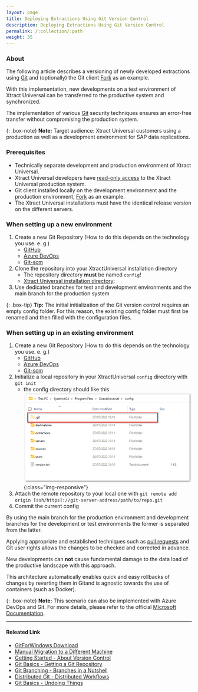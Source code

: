 ```yaml
---
layout: page
title: Deploying Extractions Using Git Version Control
description: Deploying Extractions Using Git Version Control
permalink: /:collection/:path
weight: 35
---
```


### About

The following article describes a versioning of newly developed extractions using [Git](https://gitforwindows.org/) and (optionally) the Git client [Fork](https://fork.dev/home) as an example.

With this implementation, new developments on a test environment of Xtract Universal can be transferred to the productive system and synchronized.

The implementation of various [Git](https://gitforwindows.org/) security techniques ensures an error-free transfer without compromising the production system.

{: .box-note}
**Note:** Target audience: Xtract Universal customers using a production as well as a development environment for SAP data replications.

### Prerequisites

- Technically separate development and production environment of Xtract Universal.
- Xtract Universal developers have [read-only access](https://help.theobald-software.com/en/xtract-universal/security/access-management) to the Xtract Universal production system.
- Git client installed locally on the development environment and the production environment, [Fork](https://fork.dev/home) as an example.
- The Xtract Universal installations must have the identical release version on the different servers.

### When setting up a new environment

1. Create a new Git Repository
  (How to do this depends on the technology you use. e. g.)
   - [GitHub](https://docs.github.com/en/get-started/quickstart/create-a-repo)
   - [Azure DevOps](https://docs.microsoft.com/en-us/azure/devops/repos/git/create-new-repo?view=azure-devops)
   - [Git-scm](https://git-scm.com/book/en/v2/Git-on-the-Server-Setting-Up-the-Server)
2. Clone the repository into your XtractUniversal installation directory
   - The repository directory **must** be named `config`!
   - [Xtract Universal installation directory](https://help.theobald-software.com/en/xtract-universal/introduction/installation-and-update#program-directory-files):
3. Use dedicated branches for test and development environments
  and the main branch for the production system
  
{: .box-tip} 
**Tip:** The initial initialization of the Git version control requires an empty config folder. For this reason, the existing config folder must first be renamed and then filled with the configuration files.

### When setting up in an existing environment

1. Create a new Git Repository
  (How to do this depends on the technology you use. e. g.)
   - [GitHub](https://docs.github.com/en/get-started/quickstart/create-a-repo)
   - [Azure DevOps](https://docs.microsoft.com/en-us/azure/devops/repos/git/create-new-repo?view=azure-devops)
   - [Git-scm](https://git-scm.com/book/en/v2/Git-on-the-Server-Setting-Up-the-Server)
2. Initialize a local repository in your XtractUniversal `config` directory
  with `git init`
   - the config directory should like this
   ![.git Folder-Repository](/img/contents/git_Folder.png){:class="img-responsive"}
3. Attach the remote repository to your local one with
   `git remote add origin [ssh/https]://git-server-address/path/to/repo.git`
4. Commit the current config

By using the main branch for the production environment
and development branches for the development or test environments
the former is separated from the latter.

Applying appropriate and established techniques such as [pull requests](https://www.git-scm.com/docs/git-request-pull) and Git user rights allows the changes to be checked and corrected in advance.

New developments can **not** cause fundamental damage to the data load of the productive landscape with this approach.

This architecture automatically enables quick and easy rollbacks of changes
by reverting them in Gitand is agnostic towards the use of containers (such as Docker).

{: .box-note}
**Note:** This scenario can also be implemented with Azure DevOps and Git. For more details, please refer to the official [Microsoft Documentation](https://docs.microsoft.com/en-us/azure/devops/repos/?view=azure-devops).

****

#### Releated Link

- [GitForWindows Download](https://gitforwindows.org/)
- [Manual Migration to a Different Machine](https://help.theobald-software.com/en/xtract-universal/advanced-techniques/backup-and-migration#migration-to-a-different-machine)
- [Getting Started - About Version Control](https://git-scm.com/book/en/v2/Getting-Started-About-Version-Control)
- [Git Basics - Getting a Git Repository](https://git-scm.com/book/en/v2/Git-Basics-Getting-a-Git-Repository)
- [Git Branching - Branches in a Nutshell](https://git-scm.com/book/en/v2/Git-Branching-Branches-in-a-Nutshell)
- [Distributed Git - Distributed Workflows](https://git-scm.com/book/en/v2/Distributed-Git-Distributed-Workflows)
- [Git Basics - Undoing Things](https://git-scm.com/book/en/v2/Git-Basics-Undoing-Things)

